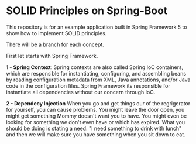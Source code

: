 # SOLID Principles on Spring-Boot
This repository is for an example application built in Spring Framework 5 to show how to implement SOLID principles.

There will be a branch for each concept.

First let starts with Spring Framework.

**1 - Spring Context**:
Spring contexts are also called Spring IoC containers, which are responsible for instantiating, configuring, and assembling beans by reading configuration metadata from XML, Java annotations, and/or Java code in the configuration files.
Spring Framework its responsible for instantiate all dependencies without our concern through IoC.

 
**2 - Dependecy Injection**
When you go and get things our of the regrigerator for yourself, you can cause problems. You might leave the door open, you might get something Mommy doesn't want you to have.
You might even be looking for something we don't even have or which has expired.
What you should be doing is stating a need: "I need something to drink with lunch" and then we will make sure you have something when you sit down to eat.